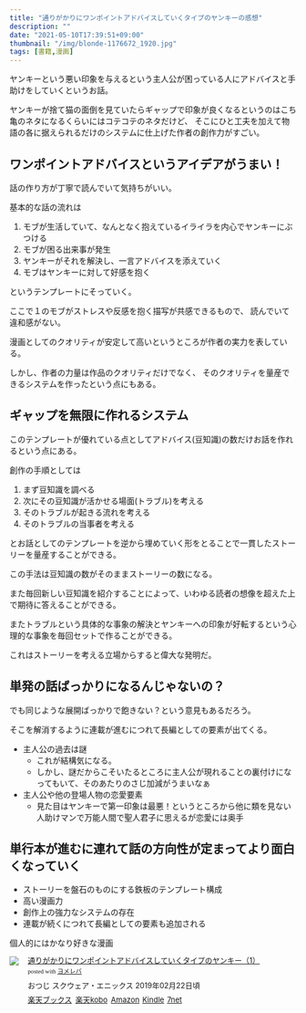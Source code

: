 ```yaml
---
title: "通りがかりにワンポイントアドバイスしていくタイプのヤンキーの感想"
description: ""
date: "2021-05-10T17:39:51+09:00"
thumbnail: "/img/blonde-1176672_1920.jpg"
tags: [書籍,漫画]
---
```

ヤンキーという悪い印象を与えるという主人公が困っている人にアドバイスと手助けをしていくというお話。

ヤンキーが捨て猫の面倒を見ていたらギャップで印象が良くなるというのはこち亀のネタになるくらいにはコテコテのネタだけど、
そこにひと工夫を加えて物語の各に据えられるだけのシステムに仕上げた作者の創作力がすごい。
## ワンポイントアドバイスというアイデアがうまい！
話の作り方が丁寧で読んでいて気持ちがいい。

基本的な話の流れは

1. モブが生活していて、なんとなく抱えているイライラを内心でヤンキーにぶつける
2. モブが困る出来事が発生
3. ヤンキーがそれを解決し、一言アドバイスを添えていく
4. モブはヤンキーに対して好感を抱く

というテンプレートにそっていく。

ここで１のモブがストレスや反感を抱く描写が共感できるもので、
読んでいて違和感がない。

漫画としてのクオリティが安定して高いというところが作者の実力を表している。

しかし、作者の力量は作品のクオリティだけでなく、
そのクオリティを量産できるシステムを作ったという点にもある。

## ギャップを無限に作れるシステム
このテンプレートが優れている点としてアドバイス(豆知識)の数だけお話を作れるという点にある。

創作の手順としては

1. まず豆知識を調べる
2. 次にその豆知識が活かせる場面(トラブル)を考える
3. そのトラブルが起きる流れを考える
4. そのトラブルの当事者を考える

とお話としてのテンプレートを逆から埋めていく形をとることで一貫したストーリーを量産することができる。

この手法は豆知識の数がそのままストーリーの数になる。

また毎回新しい豆知識を紹介することによって、いわゆる読者の想像を超えた上で期待に答えることができる。

またトラブルという具体的な事象の解決とヤンキーへの印象が好転するという心理的な事象を毎回セットで作ることができる。

これはストーリーを考える立場からすると偉大な発明だ。

## 単発の話ばっかりになるんじゃないの？
でも同じような展開ばっかりで飽きない？という意見もあるだろう。

そこを解消するように連載が進むにつれて長編としての要素が出てくる。

- 主人公の過去は謎
  - これが結構気になる。
  - しかし、謎だからこそいたるところに主人公が現れることの裏付けになってもいて、そのあたりのさじ加減がうまいなぁ
- 主人公や他の登場人物の恋愛要素
  - 見た目はヤンキーで第一印象は最悪！というところから他に類を見ない人助けマンで万能人間で聖人君子に思えるが恋愛には奥手


## 単行本が進むに連れて話の方向性が定まってより面白くなっていく
- ストーリーを盤石のものにする鉄板のテンプレート構成
- 高い漫画力
- 創作上の強力なシステムの存在
- 連載が続くにつれて長編としての要素も追加される

個人的にはかなり好きな漫画

<div class="booklink-box" style="text-align:left;padding-bottom:20px;font-size:small;zoom: 1;overflow: hidden;"><div class="booklink-image" style="float:left;margin:0 15px 10px 0;"><a href="//af.moshimo.com/af/c/click?a_id=2220301&p_id=56&pc_id=56&pl_id=637&s_v=b5Rz2P0601xu&url=http%3A%2F%2Fbooks.rakuten.co.jp%2Frb%2F15775779%2F" target="_blank" ><img src="https://thumbnail.image.rakuten.co.jp/@0_mall/book/cabinet/9981/9784757559981.jpg?_ex=64x64" style="border: none;" /></a><img src="//i.moshimo.com/af/i/impression?a_id=2220301&p_id=56&pc_id=56&pl_id=637" width="1" height="1" style="border:none;"></div><div class="booklink-info" style="line-height:120%;zoom: 1;overflow: hidden;"><div class="booklink-name" style="margin-bottom:10px;line-height:120%"><a href="//af.moshimo.com/af/c/click?a_id=2220301&p_id=56&pc_id=56&pl_id=637&s_v=b5Rz2P0601xu&url=http%3A%2F%2Fbooks.rakuten.co.jp%2Frb%2F15775779%2F" target="_blank" >通りがかりにワンポイントアドバイスしていくタイプのヤンキー（1）</a><img src="//i.moshimo.com/af/i/impression?a_id=2220301&p_id=56&pc_id=56&pl_id=637" width="1" height="1" style="border:none;"><div class="booklink-powered-date" style="font-size:8pt;margin-top:5px;font-family:verdana;line-height:120%">posted with <a href="https://yomereba.com" rel="nofollow" target="_blank">ヨメレバ</a></div></div><div class="booklink-detail" style="margin-bottom:5px;">おつじ スクウェア・エニックス 2019年02月22日頃    </div><div class="booklink-link2" style="margin-top:10px;"><div class="shoplinkrakuten" style="display:inline;margin-right:5px"><a href="//af.moshimo.com/af/c/click?a_id=2220301&p_id=56&pc_id=56&pl_id=637&s_v=b5Rz2P0601xu&url=http%3A%2F%2Fbooks.rakuten.co.jp%2Frb%2F15775779%2F" target="_blank" >楽天ブックス</a><img src="//i.moshimo.com/af/i/impression?a_id=2220301&p_id=56&pc_id=56&pl_id=637" width="1" height="1" style="border:none;"></div><div class="shoplinkrakukobo" style="display:inline;margin-right:5px"><a href="//af.moshimo.com/af/c/click?a_id=2220301&p_id=56&pc_id=56&pl_id=637&s_v=b5Rz2P0601xu&url=https%3A%2F%2Fbooks.rakuten.co.jp%2Frk%2Fac3fc08f85093eadab3c80ef4f12ced8%2F" target="_blank" >楽天kobo</a><img src="//i.moshimo.com/af/i/impression?a_id=2220301&p_id=56&pc_id=56&pl_id=637" width="1" height="1" style="border:none;"></div><div class="shoplinkamazon" style="display:inline;margin-right:5px"><a href="//af.moshimo.com/af/c/click?a_id=2220302&p_id=170&pc_id=185&pl_id=4062&s_v=b5Rz2P0601xu&url=https%3A%2F%2Fwww.amazon.co.jp%2Fexec%2Fobidos%2FASIN%2F4757559984" target="_blank" >Amazon</a></div><div class="shoplinkkindle" style="display:inline;margin-right:5px"><a href="//af.moshimo.com/af/c/click?a_id=2220302&p_id=170&pc_id=185&pl_id=4062&s_v=b5Rz2P0601xu&url=https%3A%2F%2Fwww.amazon.co.jp%2Fgp%2Fsearch%3Fkeywords%3D%25E9%2580%259A%25E3%2582%258A%25E3%2581%258C%25E3%2581%258B%25E3%2582%258A%25E3%2581%25AB%25E3%2583%25AF%25E3%2583%25B3%25E3%2583%259D%25E3%2582%25A4%25E3%2583%25B3%25E3%2583%2588%25E3%2582%25A2%25E3%2583%2589%25E3%2583%2590%25E3%2582%25A4%25E3%2582%25B9%25E3%2581%2597%25E3%2581%25A6%25E3%2581%2584%25E3%2581%258F%25E3%2582%25BF%25E3%2582%25A4%25E3%2583%2597%25E3%2581%25AE%25E3%2583%25A4%25E3%2583%25B3%25E3%2582%25AD%25E3%2583%25BC%25EF%25BC%25881%25EF%25BC%2589%26__mk_ja_JP%3D%2583J%2583%255E%2583J%2583i%26url%3Dnode%253D2275256051" target="_blank" >Kindle</a></div><div class="shoplinkseven" style="display:inline;margin-right:5px"><a href="//af.moshimo.com/af/c/click?a_id=2317554&p_id=932&pc_id=1188&pl_id=12456&s_v=b5Rz2P0601xu&url=http%3A%2F%2F7net.omni7.jp%2Fsearch%2F%3FsearchKeywordFlg%3D1%26keyword%3D9784757559981" target="_blank" >7net<img src="//i.moshimo.com/af/i/impression?a_id=2317554&p_id=932&pc_id=1188&pl_id=12456" width="1" height="1" style="border:none;"></a></div>            	  	  	  	  	</div></div><div class="booklink-footer" style="clear: left"></div></div>